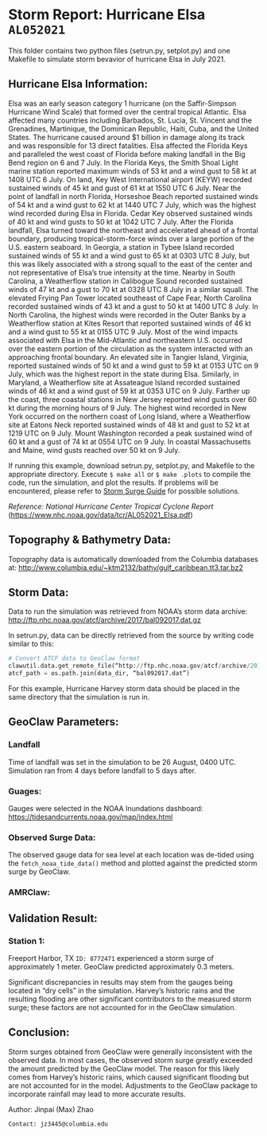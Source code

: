 # Storm Report: Hurricane Elsa `AL052021`
This folder contains two python files (setrun.py, setplot.py) and one Makefile to simulate storm bevavior of hurricane Elsa in July 2021.

## Hurricane Elsa Information:
Elsa was an early season category 1 hurricane (on the Saffir-Simpson Hurricane Wind Scale) that formed over the central tropical Atlantic. Elsa affected many countries including Barbados, St. Lucia, St. Vincent and the Grenadines, Martinique, the Dominican Republic, Haiti, Cuba, and the United States. The hurricane caused around $1 billion in damage along its track and was responsible for 13 direct fatalities. 
Elsa affected the Florida Keys and paralleled the west coast of Florida before making landfall in the Big Bend region on 6 and 7 July. In the Florida Keys, the Smith Shoal Light marine station reported maximum winds of 53 kt and a wind gust to 58 kt at 1408 UTC 6 July. On land, Key West International airport (KEYW) recorded sustained winds of 45 kt and gust of 61 kt at 1550 UTC 6 July. Near the point of landfall in north Florida, Horseshoe Beach reported sustained winds of 54 kt and a wind gust to 62 kt at 1440 UTC 7 July, which was the highest wind recorded during Elsa in Florida. Cedar Key observed sustained winds of 40 kt and wind gusts to 50 kt at 1042 UTC 7 July.
After the Florida landfall, Elsa turned toward the northeast and accelerated ahead of a frontal boundary, producing tropical-storm-force winds over a large portion of the U.S. eastern seaboard. In Georgia, a station in Tybee Island recorded sustained winds of 55 kt and a wind gust to 65 kt at 0303 UTC 8 July, but this was likely associated with a strong squall to the east of the center and not representative of Elsa’s true intensity at the time. Nearby in South Carolina, a Weatherflow station in Calibogue Sound recorded sustained winds of 47 kt and a gust to 70 kt at 0328 UTC 8 July in a similar squall. The elevated Frying Pan Tower located southeast of Cape Fear, North Carolina recorded sustained winds of 43 kt and a gust to 50 kt at 1400 UTC 8 July. In North Carolina, the highest winds were recorded in the Outer Banks by a Weatherflow station at Kites Resort that reported sustained winds of 46 kt and a wind gust to 55 kt at 0155 UTC 9 July.
Most of the wind impacts associated with Elsa in the Mid-Atlantic and northeastern U.S. occurred over the eastern portion of the circulation as the system interacted with an approaching frontal boundary. An elevated site in Tangier Island, Virginia, reported sustained winds of 50 kt and a wind gust to 59 kt at 0153 UTC on 9 July, which was the highest report in the state during Elsa. Similarly, in Maryland, a Weatherflow site at Assateague Island recorded sustained winds of 46 kt and a wind gust of 59 kt at 0353 UTC on 9 July. Farther up the coast, three coastal stations in New Jersey reported wind gusts over 60 kt during the morning hours of 9 July. The highest wind recorded in New York occurred on the northern coast of Long Island, where a Weatherflow site at Eatons Neck reported sustained winds of 48 kt and gust to 52 kt at 1219 UTC on 9 July. Mount Washington recorded a peak sustained wind of 60 kt and a gust of 74 kt at 0554 UTC on 9 July. In coastal Massachusetts and Maine, wind gusts reached over 50 kt on 9 July.


If running this example, download setrun.py, setplot.py, and Makefile to the appropriate directory. Execute `$ make all` or `$ make .plots` to compile the code, run the simulation, and plot the results. If problems will be encountered, please refer to <a href="http://www.clawpack.org/quick_surge.html?highlight=storm%20surge" target="_blank">Storm Surge Guide</a> for possible solutions. 

*Reference: National Hurricane Center Tropical Cyclone Report*
(https://www.nhc.noaa.gov/data/tcr/AL052021_Elsa.pdf)

## Topography & Bathymetry Data:
Topography data is automatically downloaded from the Columbia databases at:
http://www.columbia.edu/~ktm2132/bathy/gulf_caribbean.tt3.tar.bz2

## Storm Data:
Data to run the simulation was retrieved from NOAA’s storm data archive:
http://ftp.nhc.noaa.gov/atcf/archive/2017/bal092017.dat.gz

In setrun.py, data can be directly retrieved from the source by writing code similar to this:
```python
# Convert ATCF data to GeoClaw format
clawutil.data.get_remote_file(“http://ftp.nhc.noaa.gov/atcf/archive/2017/bal092017.dat.gz”)
atcf_path = os.path.join(data_dir, “bal092017.dat”)
```

For this example, Hurricane Harvey storm data should be placed in the same directory that the simulation is run in.

## GeoClaw Parameters:
### Landfall
Time of landfall was set in the simulation to be 26 August, 0400 UTC. Simulation ran from 4 days before landfall to 5 days after.
### Guages:
Gauges were selected in the NOAA Inundations dashboard:
https://tidesandcurrents.noaa.gov/map/index.html
### Observed Surge Data:
The observed gauge data for sea level at each location was de-tided using the `fetch_noaa_tide_data()` method and plotted against the predicted storm surge by GeoClaw.
### AMRClaw:


## Validation Result:
### Station 1: 
Freeport Harbor, TX `ID: 8772471` experienced a storm surge of approximately 1 meter. GeoClaw predicted approximately 0.3 meters. 

Significant discrepancies in results may stem from the gauges being located in “dry cells” in the simulation. Harvey’s historic rains and the resulting flooding are other significant contributors to the measured storm surge; these factors are not accounted for in the GeoClaw simulation.

## Conclusion:
Storm surges obtained from GeoClaw were generally inconsistent with the observed data. In most cases, the observed storm surge greatly exceeded the amount predicted by the GeoClaw model. The reason for this likely comes from Harvey’s historic rains, which caused significant flooding but are not accounted for in the model. Adjustments to the GeoClaw package to incorporate rainfall may lead to more accurate results.


Author: Jinpai (Max) Zhao
```
Contact: jz3445@columbia.edu
```
